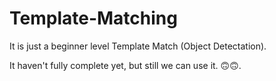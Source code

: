 # Template-Matching

It is just a beginner level Template Match (Object Detectation).

It haven't fully complete yet, but still we can use it. 🙃🙃.
